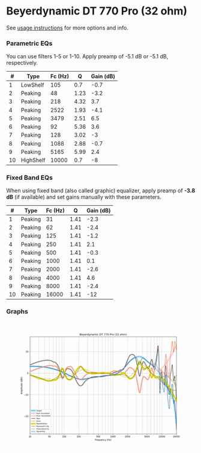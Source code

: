 # Beyerdynamic DT 770 Pro (32 ohm)
See [usage instructions](https://github.com/jaakkopasanen/AutoEq#usage) for more options and info.

### Parametric EQs
You can use filters 1-5 or 1-10. Apply preamp of -5.1 dB or -5.1 dB, respectively.

|   # | Type      |   Fc (Hz) |    Q |   Gain (dB) |
|-----|-----------|-----------|------|-------------|
|   1 | LowShelf  |       105 | 0.7  |        -0.7 |
|   2 | Peaking   |        48 | 1.23 |        -3.2 |
|   3 | Peaking   |       218 | 4.32 |         3.7 |
|   4 | Peaking   |      2522 | 1.93 |        -4.1 |
|   5 | Peaking   |      3479 | 2.51 |         6.5 |
|   6 | Peaking   |        92 | 5.36 |         3.6 |
|   7 | Peaking   |       128 | 3.02 |        -3   |
|   8 | Peaking   |      1088 | 2.88 |        -0.7 |
|   9 | Peaking   |      5165 | 5.99 |         2.4 |
|  10 | HighShelf |     10000 | 0.7  |        -8   |

### Fixed Band EQs
When using fixed band (also called graphic) equalizer, apply preamp of **-3.8 dB** (if available) and set gains manually with these parameters.

|   # | Type    |   Fc (Hz) |    Q |   Gain (dB) |
|-----|---------|-----------|------|-------------|
|   1 | Peaking |        31 | 1.41 |        -2.3 |
|   2 | Peaking |        62 | 1.41 |        -2.4 |
|   3 | Peaking |       125 | 1.41 |        -1.2 |
|   4 | Peaking |       250 | 1.41 |         2.1 |
|   5 | Peaking |       500 | 1.41 |        -0.3 |
|   6 | Peaking |      1000 | 1.41 |         0.1 |
|   7 | Peaking |      2000 | 1.41 |        -2.6 |
|   8 | Peaking |      4000 | 1.41 |         4.6 |
|   9 | Peaking |      8000 | 1.41 |        -2.4 |
|  10 | Peaking |     16000 | 1.41 |       -12   |

### Graphs
![](./Beyerdynamic%20DT%20770%20Pro%20(32%20ohm).png)

